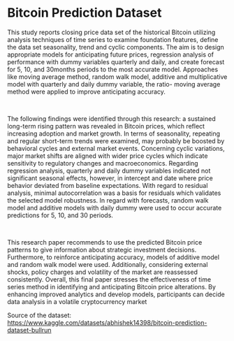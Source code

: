 <h1>Bitcoin Prediction Dataset</h1>
<p>This study reports closing price data set of the historical Bitcoin utilizing analysis
techniques of time series to examine foundation features, define the data set
seasonality, trend and cyclic components. The aim is to design appropriate models for
anticipating future prices, regression analysis of performance with dummy variables
quarterly and daily, and create forecast for 5, 10, and 30months periods to the most
accurate model. Approaches like moving average method, random walk model, additive and multiplicative model with quarterly and daily dummy variable, the ratio- moving average method were applied to improve anticipating accuracy.</p> 
<br>
<p>The following findings were identified through this research: a sustained long-term rising
pattern was revealed in Bitcoin prices, which reflect increasing adoption and market
growth. In terms of seasonality, repeating and regular short-term trends were examined, may probably be boosted by behavioral cycles and external market events. Concerning
cyclic variations, major market shifts are aligned with wider price cycles which indicate
sensitivity to regulatory changes and macroeconomics. Regarding regression analysis, quarterly and daily dummy variables indicated not significant seasonal effects, however,
in intercept and date where price behavior deviated from baseline expectations. With
regard to residual analysis, minimal autocorrelation was a basis for residuals which
validates the selected model robustness. In regard with forecasts, random walk model
and additive models with daily dummy were used to occur accurate predictions for 5, 10, and 30 periods.</p>
<br>
<p>This research paper recommends to use the predicted Bitcoin price patterns to give
information about strategic investment decisions. Furthermore, to reinforce anticipating
accuracy, models of additive model and random walk model were used. Additionally, considering external shocks, policy charges and volatility of the market are reassessed
consistently. Overall, this final paper stresses the effectiveness of time series method in identifying
and anticipating Bitcoin price alterations. By enhancing improved analytics and develop
models, participants can decide data analysis in a volatile cryptocurrency market</p>

Source of the dataset: https://www.kaggle.com/datasets/abhishek14398/bitcoin-prediction-dataset-bullrun 
